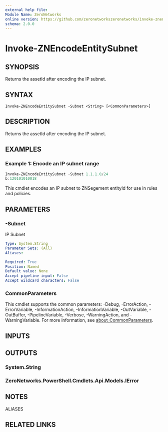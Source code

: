 ```yaml
---
external help file:
Module Name: ZeroNetworks
online version: https://github.com/zeronetworkszeronetworks/invoke-znencodeentitysubnet
schema: 2.0.0
---
```


# Invoke-ZNEncodeEntitySubnet

## SYNOPSIS
Returns the assetId after encoding the IP subnet.

## SYNTAX

```
Invoke-ZNEncodeEntitySubnet -Subnet <String> [<CommonParameters>]
```

## DESCRIPTION
Returns the assetId after encoding the IP subnet.

## EXAMPLES

### Example 1: Encode an IP subnet range
```powershell
Invoke-ZNEncodeEntitySubnet -Subnet 1.1.1.0/24 
b:120101010018
```

This cmdlet encodes an IP subnet to ZNSegement entityId for use in rules and policies.

## PARAMETERS

### -Subnet
IP Subnet

```yaml
Type: System.String
Parameter Sets: (All)
Aliases:

Required: True
Position: Named
Default value: None
Accept pipeline input: False
Accept wildcard characters: False
```

### CommonParameters
This cmdlet supports the common parameters: -Debug, -ErrorAction, -ErrorVariable, -InformationAction, -InformationVariable, -OutVariable, -OutBuffer, -PipelineVariable, -Verbose, -WarningAction, and -WarningVariable. For more information, see [about_CommonParameters](http://go.microsoft.com/fwlink/?LinkID=113216).

## INPUTS

## OUTPUTS

### System.String

### ZeroNetworks.PowerShell.Cmdlets.Api.Models.IError

## NOTES

ALIASES

## RELATED LINKS

